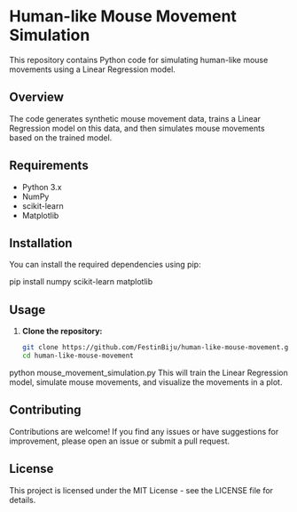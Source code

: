 # Human-like Mouse Movement Simulation

This repository contains Python code for simulating human-like mouse movements using a Linear Regression model.

## Overview

The code generates synthetic mouse movement data, trains a Linear Regression model on this data, and then simulates mouse movements based on the trained model.

## Requirements

- Python 3.x
- NumPy
- scikit-learn
- Matplotlib

## Installation

You can install the required dependencies using pip:

pip install numpy scikit-learn matplotlib


## Usage

1. **Clone the repository:**

   ```bash
   git clone https://github.com/FestinBiju/human-like-mouse-movement.git
   cd human-like-mouse-movement

python mouse_movement_simulation.py
This will train the Linear Regression model, simulate mouse movements, and visualize the movements in a plot.

## Contributing
Contributions are welcome! If you find any issues or have suggestions for improvement, please open an issue or submit a pull request.

## License
This project is licensed under the MIT License - see the LICENSE file for details.
